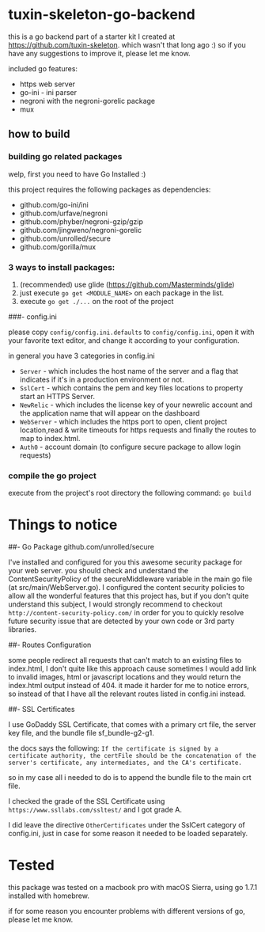 # tuxin-skeleton-go-backend

this is a go backend part of a starter kit I created at https://github.com/tuxin-skeleton.
which wasn't that long ago :) so if you have any suggestions to improve it, 
please let me know.

included go features:

- https web server
- go-ini - ini parser
- negroni with the negroni-gorelic package
- mux


## how to build

### building go related packages

welp, first you need to have Go Installed :) 

this project requires the following packages as dependencies:

- github.com/go-ini/ini
- github.com/urfave/negroni
- github.com/phyber/negroni-gzip/gzip
- github.com/jingweno/negroni-gorelic
- github.com/unrolled/secure
- github.com/gorilla/mux


### 3 ways to install packages:

1. (recommended) use glide (https://github.com/Masterminds/glide)
2. just execute `go get <MODULE_NAME>` on each package in the list.
3. execute `go get ./...` on the root of the project

###- config.ini

please copy `config/config.ini.defaults` to `config/config.ini`, open it with your favorite text editor, and change it according to your configuration.

in general you have 3 categories in config.ini

- `Server` - which includes the host name of the server and a flag that indicates if it's in a production environment or not.
- `SslCert` - which contains the pem and key files locations to property start an HTTPS Server.
- `NewRelic` - which includes the license key of your newrelic account and the application name that will appear on the dashboard
- `WebServer` - which includes the https port to open, client project location,read & write timeouts for https requests
                and finally the routes to map to index.html.
- `Auth0` - account domain (to configure secure package to allow login requests)

### compile the go project

execute from the project's root directory the following command: `go build`

# Things to notice

##-  Go Package github.com/unrolled/secure

I've installed and configured for you this awesome security package for your web server.
you should check and understand the ContentSecurityPolicy of the secureMiddleware variable in the main go file (at src/main/WebServer.go).
I configured the content security policies to allow all the wonderful features that this project has, but if you don't quite understand this subject,
I would strongly recommend to checkout `http://content-security-policy.com/` in order for you to quickly resolve future security issue
that are detected by your own code or 3rd party libraries.

##- Routes Configuration

some people redirect all requests that can't match to an existing files to index.html,
I don't quite like this approach cause sometimes I would add link to invalid images, html or javascript locations
and they would return the index.html output instead of 404. it made it harder for me to notice errors, so instead
of that I have all the relevant routes listed in config.ini instead.

##- SSL Certificates

I use GoDaddy SSL Certificate, that comes with a primary crt file, the server key file, and the bundle file sf_bundle-g2-g1.

the docs says the following: `If the certificate is signed by a certificate authority, the certFile should be the concatenation of the server's certificate, any intermediates, and the CA's certificate.`

so in my case all i needed to do is to append the bundle file to the main crt file.

I checked the grade of the SSL Certificate using `https://www.ssllabs.com/ssltest/` and I got grade A.

I did leave the directive `OtherCertificates` under the SslCert category of config.ini, just in case for some reason it needed to be loaded separately.

# Tested

this package was tested on a macbook pro  with macOS Sierra, using go 1.7.1 installed with homebrew.

if for some reason you encounter problems with different versions of go, please let me know.
